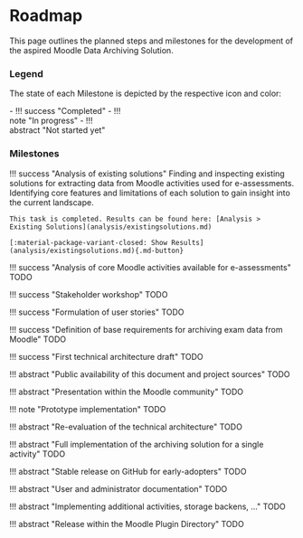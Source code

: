 # Roadmap

This page outlines the planned steps and milestones for the development of the aspired Moodle Data Archiving Solution.

### Legend

The state of each Milestone is depicted by the respective icon and color:

<div style="max-width: 200px;" markdown>
- !!! success "Completed"
- !!! note "In progress"
- !!! abstract "Not started yet"
</div>

### Milestones

!!! success "Analysis of existing solutions"
    Finding and inspecting existing solutions for extracting data from Moodle activities used for e-assessments.
    Identifying core features and limitations of each solution to gain insight into the current landscape.

    This task is completed. Results can be found here: [Analysis > Existing Solutions](analysis/existingsolutions.md)

    [:material-package-variant-closed: Show Results](analysis/existingsolutions.md){.md-button}

!!! success "Analysis of core Moodle activities available for e-assessments"
    TODO

!!! success "Stakeholder workshop"
    TODO

!!! success "Formulation of user stories"
    TODO

!!! success "Definition of base requirements for archiving exam data from Moodle"
    TODO

!!! success "First technical architecture draft"
    TODO

!!! abstract "Public availability of this document and project sources"
    TODO

!!! abstract "Presentation within the Moodle community"
    TODO

!!! note "Prototype implementation"
    TODO

!!! abstract "Re-evaluation of the technical architecture"
    TODO

!!! abstract "Full implementation of the archiving solution for a single activity"
    TODO

!!! abstract "Stable release on GitHub for early-adopters"
    TODO

!!! abstract "User and administrator documentation"
    TODO

!!! abstract "Implementing additional activities, storage backens, ..."
    TODO

!!! abstract "Release within the Moodle Plugin Directory"
    TODO
